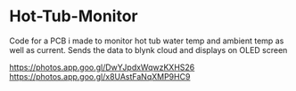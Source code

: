 # Hot-Tub-Monitor
Code for a PCB i made to monitor hot tub water temp and ambient temp as well as current. Sends the data to blynk cloud and displays on OLED screen


https://photos.app.goo.gl/DwYJpdxWqwzKXHS26
https://photos.app.goo.gl/x8UAstFaNqXMP9HC9



